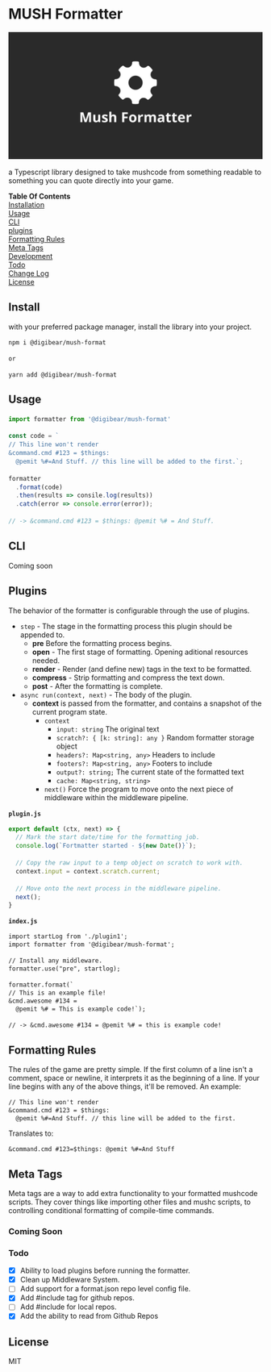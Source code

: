 # MUSH Formatter

![header](mushformatter.jpg)

a Typescript library designed to take mushcode from something readable to something you can quote directly into your game.

**Table Of Contents**<br />
[Installation](#install) <br/>
[Usage](#usage) <br />
[CLI](#cli) <br />
[plugins](#plugins) <br />
[Formatting Rules](#formatting-rules) <br />
[Meta Tags](#meta-tags) <br />
[Development](#development)<br />
[Todo](#todo)<br />
[Change Log](#change-log)<br/>
[License](#license)

## Install

with your preferred package manager, install the library into your project.

```
npm i @digibear/mush-format

or

yarn add @digibear/mush-format
```

## Usage

```JavaScript
import formatter from '@digibear/mush-format'

const code = `
// This line won't render
&command.cmd #123 = $things:
  @pemit %#=And Stuff. // this line will be added to the first.`;

formatter
  .format(code)
  .then(results => consile.log(results))
  .catch(error => console.error(error));

// -> &command.cmd #123 = $things: @pemit %# = And Stuff.
```

## CLI

Coming soon

## Plugins

The behavior of the formatter is configurable through the use of plugins.

- `step` - The stage in the formatting process this plugin should be appended to.
  - **pre** Before the formatting process begins.
  - **open** - The first stage of formatting. Opening aditional resources needed.
  - **render** - Render (and define new) tags in the text to be formatted.
  - **compress** - Strip formatting and compress the text down.
  - **post** - After the formatting is complete.
- `async run(context, next)` - The body of the plugin.
  - **context** is passed from the formatter, and contains a snapshot of the current program state.
    - `context`
      - `input: string` The original text
      - `scratch?: { [k: string]: any }` Random formatter storage object
      - `headers?: Map<string, any>` Headers to include
      - `footers?: Map<string, any>` Footers to include
      - `output?: string;` The current state of the formatted text
      - `cache: Map<string, string>`
    - `next()` Force the program to move onto the next piece of middleware within the middleware pipeline.

**`plugin.js`**

```JavaScript
export default (ctx, next) => {
  // Mark the start date/time for the formatting job.
  console.log(`Fortmatter started - ${new Date()}`);

  // Copy the raw input to a temp object on scratch to work with.
  context.input = context.scratch.current;

  // Move onto the next process in the middleware pipeline.
  next();
}
```

**`index.js`**

```JS
import startLog from './plugin1';
import formatter from '@digibear/mush-format';

// Install any middleware.
formatter.use("pre", startlog);

formatter.format(`
// This is an example file!
&cmd.awesome #134 =
  @pemit %# = This is example code!`);

// -> &cmd.awesome #134 = @pemit %# = this is example code!
```

## Formatting Rules

The rules of the game are pretty simple. If the first column of a line isn't a comment, space or newline, it interprets it as the beginning of a line. If your line begins with any of the above things, it'll be removed. An example:

```
// This line won't render
&command.cmd #123 = $things:
  @pemit %#=And Stuff. // this line will be added to the first.
```

Translates to:

```
&command.cmd #123=$things: @pemit %#=And Stuff
```

## Meta Tags

Meta tags are a way to add extra functionality to your formatted mushcode scripts. They cover things like importing other files and mushc scripts, to controlling conditional formatting of compile-time commands.

### Coming Soon

### Todo

- [x] Ability to load plugins before running the formatter.
- [x] Clean up Middleware System.
- [ ] Add support for a format.json repo level config file.
- [x] Add #include tag for github repos.
- [ ] Add #include for local repos.
- [x] Add the ability to read from Github Repos

## License

MIT
